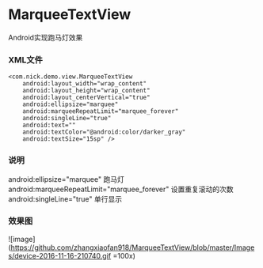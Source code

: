 # MarqueeTextView
Android实现跑马灯效果

### XML文件 
    <com.nick.demo.view.MarqueeTextView
		android:layout_width="wrap_content"
		android:layout_height="wrap_content"
		android:layout_centerVertical="true"
		android:ellipsize="marquee"
		android:marqueeRepeatLimit="marquee_forever"
		android:singleLine="true"
		android:text=""
		android:textColor="@android:color/darker_gray"
		android:textSize="15sp" />

### 说明
		    
 android:ellipsize="marquee"  跑马灯  
 android:marqueeRepeatLimit="marquee_forever" 设置重复滚动的次数  
 android:singleLine="true"  单行显示
 
### 效果图

![image](https://github.com/zhangxiaofan918/MarqueeTextView/blob/master/Images/device-2016-11-16-210740.gif =100x)
